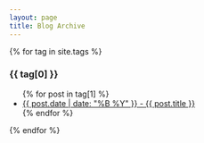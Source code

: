 ```yaml
---
layout: page
title: Blog Archive
---
```


{% for tag in site.tags %}
  <h3>{{ tag[0] }}</h3>
  <ul>
    {% for post in tag[1] %}
      <li><a href="{{ post.url }}/blog">{{ post.date | date: "%B %Y" }} - {{ post.title }}</a></li>
    {% endfor %}
  </ul>
{% endfor %}
